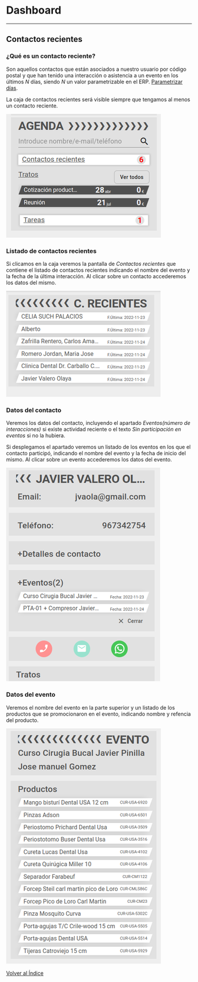 # Dashboard

---

## Contactos recientes

### ¿Qué es un contacto reciente?

 Son aquellos contactos que están asociados a nuestro usuario por código postal y que han tenido una interacción o asistencia a un evento en los últimos _N_ días, siendo _N_ un valor parametrizable en el ERP.  [Parametrizar días](../facturacion/importacioneventos/periodobusqueda.md).

La caja de contactos recientes será visible siempre que tengamos al menos un contacto reciente. 

![Contactos recientes](./img/contactosrecientes.png)

### Listado de contactos recientes

Si clicamos en la caja veremos la pantalla de *Contactos recientes* que contiene el listado de contactos recientes indicando el nombre del evento y la fecha de la última interacción. Al clicar sobre un contacto accederemos los datos del mismo.

![Lista contactos recientes](./img/listacontactosrecientes.png)

### Datos del contacto

Veremos los datos del contacto, incluyendo el apartado *Eventos(número de interacciones)* si existe actividad reciente o el texto *Sin participación en eventos* si no la hubiera.

Si desplegamos el apartado veremos un listado de los eventos en los que el contacto participó, indicando el nombre del evento y la fecha de inicio del mismo. Al clicar sobre un evento accederemos los datos del evento.

![Lista eventos contacto](./img/listaeventoscontactos.png)

### Datos del evento

Veremos el nombre del evento en la parte superior y un listado de los productos que se promocionaron en el evento, indicando nombre y refencia del producto.

![Lista eventos contacto](./img/datosevento.png)

[Volver al Índice](./index.md)